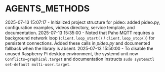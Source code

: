 # AGENTS_METHODS

2025-07-13 15:07:17 - Initialized project structure for pideo: added pideo.py, configuration examples, videos directory, service template, and documentation.
2025-07-13 15:35:00 - Noted that Paho MQTT requires a background network loop (`client.loop_start()` / `client.loop_stop()`) for persistent connections. Added these calls in *pideo.py* and documented fallback when the library is absent.
2025-07-13 15:50:00 - To disable the unused Raspberry Pi desktop environment, the systemd unit now `Conflicts=graphical.target` and documentation instructs `sudo systemctl set-default multi-user.target`.
